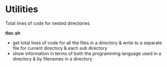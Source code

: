 # Utilities
Total lines of code for nested directories


**tloc.sh** <br />
- get total lines of code for all the files in a directory & write to a separate file for current directory & each sub directory 
- show information in terms of both the programming language used in a directory & by filenames in a directory 
